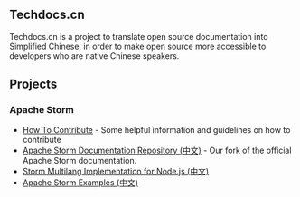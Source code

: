 ## Techdocs.cn

Techdocs.cn is a project to translate open source documentation into Simplified Chinese, in order to make open source more accessible to developers who are native Chinese speakers. 

## Projects

### Apache Storm

* [How To Contribute](https://github.com/techdocscn/techdocscn.github.io/wiki/Storm) - Some helpful information and guidelines on how to contribute
* [Apache Storm Documentation Repository (中文)](https://github.com/techdocscn/storm) - Our fork of the official Apache Storm documentation.
* [Storm Multilang Implementation for Node.js (中文)](https://github.com/techdocscn/storm-node-multilang)
* [Apache Storm Examples (中文)](https://github.com/techdocscn/storm-examples)
